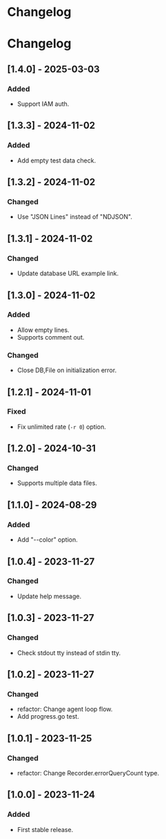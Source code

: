 # Changelog

# Changelog

## [1.4.0] - 2025-03-03

### Added

* Support IAM auth.

## [1.3.3] - 2024-11-02

### Added

* Add empty test data check.

## [1.3.2] - 2024-11-02

### Changed

* Use "JSON Lines" instead of "NDJSON".

## [1.3.1] - 2024-11-02

### Changed

* Update database URL example link.

## [1.3.0] - 2024-11-02

### Added

* Allow empty lines.
* Supports comment out.

### Changed

* Close DB,File on initialization error.

## [1.2.1] - 2024-11-01

### Fixed

- Fix unlimited rate (`-r 0`) option.

## [1.2.0] - 2024-10-31

### Changed

- Supports multiple data files.

## [1.1.0] - 2024-08-29

### Added

- Add "--color" option.

## [1.0.4] - 2023-11-27

### Changed

- Update help message.

## [1.0.3] - 2023-11-27

### Changed

- Check stdout tty instead of stdin tty.

## [1.0.2] - 2023-11-27

### Changed

- refactor: Change agent loop flow.
- Add progress.go test.

## [1.0.1] - 2023-11-25

### Changed

- refactor: Change Recorder.errorQueryCount type.

## [1.0.0] - 2023-11-24

### Added

- First stable release.

<!-- cf. https://keepachangelog.com/ -->
